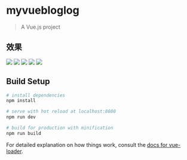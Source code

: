 # myvuebloglog

> A Vue.js project

## 效果

![](http://on891bjlf.bkt.clouddn.com/vue/1.png)
![](http://on891bjlf.bkt.clouddn.com/vue/2.png)
![](http://on891bjlf.bkt.clouddn.com/vue/3.png)
![](http://on891bjlf.bkt.clouddn.com/vue/4.png)
![](http://on891bjlf.bkt.clouddn.com/vue/6.png)
## Build Setup

``` bash
# install dependencies
npm install

# serve with hot reload at localhost:8080
npm run dev

# build for production with minification
npm run build
```

For detailed explanation on how things work, consult the [docs for vue-loader](http://vuejs.github.io/vue-loader).

